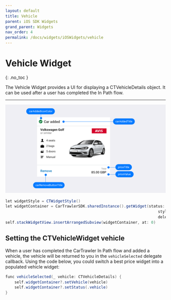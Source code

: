 ```yaml
---
layout: default
title: Vehicle
parent: iOS SDK Widgets
grand_parent: Widgets
nav_order: 4
permalink: /docs/widgets/iOSWidgets/vehicle
---
```


# Vehicle Widget
{: .no_toc }

The Vehicle Widget provides a UI for displaying a CTVehicleDetails object. It can be used after a user has completed the In Path flow. 

---

![](/uploads/Pricing_Added_Generic_iOS.png)

```java
let widgetStyle = CTWidgetStyle()
let widgetContainer = CarTrawlerSDK.sharedInstance().getWidget(status: .vehicle,
                                                                   style: widgetStyle,
                                                                   delegate: self)
self.stackWidgetView.insertArrangedSubview(widgetContainer, at: 0)
```

## Setting the CTVehicleWidget vehicle

When a user has completed the CarTrawler In Path flow and added a vehicle, the vehicle will be returned to you in the `vehicleSelected` delegate callback. Using the code below, you could switch a best price widget into a populated vehicle widget: 

```java  
func vehicleSelected(_ vehicle: CTVehicleDetails) {
    self.widgetContainer?.setVehicle(vehicle)
    self.widgetContainer?.setStatus(.vehicle)
}
```